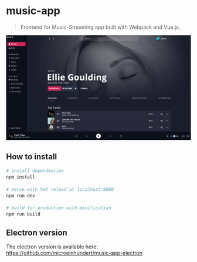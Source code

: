 # music-app

> Frontend for Music-Streaming app built with Webpack and Vue.js.

![Showcase](static/images/showcase.jpg)

## How to install

``` bash
# install dependencies
npm install

# serve with hot reload at localhost:8080
npm run dev

# build for production with minification
npm run build
```
## Electron version

The electron version is available here:
https://github.com/microeinhundert/music-app-electron
